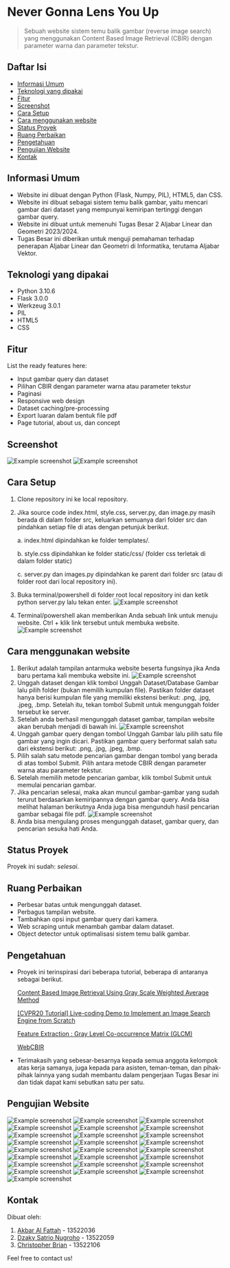 # Never Gonna Lens You Up
> Sebuah website sistem temu balik gambar (reverse image search) yang menggunakan Content Based Image Retrieval (CBIR) dengan parameter warna dan parameter tekstur.

## Daftar Isi
* [Informasi Umum](#informasi-umum)
* [Teknologi yang dipakai](#teknologi-yang-dipakai)
* [Fitur](#fitur)
* [Screenshot](#screenshot)
* [Cara Setup](#cara-setup)
* [Cara menggunakan website](#cara-enggunakan-website)
* [Status Proyek](#status-proyek)
* [Ruang Perbaikan](#ruang-perbaikan)
* [Pengetahuan](#pengetahuan)
* [Pengujian Website](#pengujian-website)
* [Kontak](#kontak)
<!-- * [License](#license) -->


## Informasi Umum
- Website ini dibuat dengan Python (Flask, Numpy, PIL), HTML5, dan CSS.
- Website ini dibuat sebagai sistem temu balik gambar, yaitu mencari gambar dari dataset yang mempunyai kemiripan tertinggi dengan gambar query.
- Website ini dibuat untuk memenuhi Tugas Besar 2 Aljabar Linear dan Geometri 2023/2024.
- Tugas Besar ini diberikan untuk menguji pemahaman terhadap penerapan Aljabar Linear dan Geometri di Informatika, terutama Aljabar Vektor.
<!-- You don't have to answer all the questions - just the ones relevant to your project. -->


## Teknologi yang dipakai
- Python 3.10.6
- Flask 3.0.0
- Werkzeug 3.0.1
- PIL 
- HTML5
- CSS

## Fitur
List the ready features here:
- Input gambar query dan dataset
- Pilihan CBIR dengan parameter warna atau parameter tekstur
- Paginasi
- Responsive web design
- Dataset caching/pre-processing
- Export luaran dalam bentuk file pdf
- Page tutorial, about us, dan concept


## Screenshot
![Example screenshot](./static/Image/tutor2.jpg)
![Example screenshot](./static/Image/tutor6.jpg)
<!-- If you have screenshots you'd like to share, include them here. -->


## Cara Setup
1. Clone repository ini ke local repository.
2. Jika source code index.html, style.css, server.py, dan image.py masih berada di dalam folder src, keluarkan semuanya dari folder src dan pindahkan setiap file di atas dengan petunjuk berikut.

    a. index.html dipindahkan ke folder templates/.
   
    b. style.css dipindahkan ke folder static/css/ (folder css terletak di dalam folder static)
   
    c. server.py dan images.py dipindahkan ke parent dari folder src (atau di folder root dari local repository ini).
3. Buka terminal/powershell di folder root local repository ini dan ketik python server.py lalu tekan enter.
![Example screenshot](./static/Image/tutor7.png)
4. Terminal/powershell akan memberikan Anda sebuah link untuk menuju website. Ctrl + klik link tersebut untuk membuka website.
![Example screenshot](./static/Image/tutor8.png)

## Cara menggunakan website
1. Berikut adalah tampilan antarmuka website beserta fungsinya jika Anda baru pertama kali membuka website ini.
![Example screenshot](./static/Image/tutor1.jpg)
2. Unggah dataset dengan klik tombol Unggah Dataset/Database Gambar lalu pilih folder (bukan memilih kumpulan file). Pastikan folder dataset hanya berisi kumpulan file yang memiliki ekstensi berikut: .png, .jpg, .jpeg, .bmp. Setelah itu, tekan tombol Submit untuk mengunggah folder tersebut ke server.
3. Setelah anda berhasil mengunggah dataset gambar, tampilan website akan berubah menjadi di bawah ini.
![Example screenshot](./static/Image/tutor3.jpg)
4. Unggah gambar query dengan tombol Unggah Gambar lalu pilih satu file gambar yang ingin dicari. Pastikan gambar query berformat salah satu dari ekstensi berikut: .png, .jpg, .jpeg, .bmp. 
5. Pilih salah satu metode pencarian gambar dengan tombol yang berada di atas tombol Submit. Pilih antara metode CBIR dengan parameter warna atau parameter tekstur.
6. Setelah memilih metode pencarian gambar, klik tombol Submit untuk memulai pencarian gambar.
7. Jika pencarian selesai, maka akan muncul gambar-gambar yang sudah terurut berdasarkan kemiripannya dengan gambar query. Anda bisa melihat halaman berikutnya Anda juga bisa mengunduh hasil pencarian gambar sebagai file pdf.
![Example screenshot](./static/Image/tutor6.jpg)
8. Anda bisa mengulang proses mengunggah dataset, gambar query, dan pencarian sesuka hati Anda.


## Status Proyek
Proyek ini sudah: _selesai_.


## Ruang Perbaikan
- Perbesar batas untuk mengunggah dataset.
- Perbagus tampilan website.
- Tambahkan opsi input gambar query dari kamera.
- Web scraping untuk menambah gambar dalam dataset.
- Object detector untuk optimalisasi sistem temu balik gambar.


## Pengetahuan
- Proyek ini terinspirasi dari beberapa tutorial, beberapa di antaranya sebagai berikut.

    [Content Based Image Retrieval Using Gray Scale Weighted Average Method](https://www.researchgate.net/figure/Image-retrieval-using-color-average-weighted-method_fig7_307707028)

    [[CVPR20 Tutorial] Live-coding Demo to Implement an Image Search Engine from Scratch](https://www.youtube.com/watch?v=M0Y9_vBmYXU&t=261s&pp=ygUbcmV2ZXJzZSBpbWFnZSBzZWFyY2ggcHl0aG9u)

    [Feature Extraction : Gray Level Co-occurrence Matrix (GLCM)](https://yunusmuhammad007.medium.com/feature-extraction-gray-level-co-occurrence-matrix-glcm-10c45b6d46a1)
  
    [WebCBIR](https://github.com/ledleledle/WebCBIR)
- Terimakasih yang sebesar-besarnya kepada semua anggota kelompok atas kerja samanya, juga kepada para asisten, teman-teman, dan pihak-pihak lainnya yang sudah membantu dalam pengerjaan Tugas Besar ini dan tidak dapat kami sebutkan satu per satu.

## Pengujian Website
![Example screenshot](./img/buwung_1.png)
![Example screenshot](./img/random_1.png)
![Example screenshot](./img/random_2.png)
![Example screenshot](./img/random_3.png)
![Example screenshot](./img/random_4.png)
![Example screenshot](./img/random_5.png)
![Example screenshot](./img/random_6.png)
![Example screenshot](./img/random_7.png)
![Example screenshot](./img/random_8.png)
![Example screenshot](./img/texture_1.png)
![Example screenshot](./img/texture_2.png)
![Example screenshot](./img/texture_3.png)
![Example screenshot](./img/texture_4.png)
![Example screenshot](./img/texture_5.png)
![Example screenshot](./img/texture_6.png)
![Example screenshot](./img/texture_7.png)
![Example screenshot](./img/texture_8.png)
![Example screenshot](./img/warna_1.png)
![Example screenshot](./img/warna_2.png)
![Example screenshot](./img/warna_3.png)
![Example screenshot](./img/warna_4.png)
![Example screenshot](./img/warna_5.png)
![Example screenshot](./img/warna_6.png)
![Example screenshot](./img/warna_7.png)
![Example screenshot](./img/warna_8.png)
## Kontak
Dibuat oleh:
1. [Akbar Al Fattah](https://github.com/DeltDev) - 13522036
2. [Dzaky Satrio Nugroho](https://github.com/Kizaaaa) - 13522059
3. [Christopher Brian](https://github.com/ChristopherBrian) - 13522106

Feel free to contact us!


<!-- Optional -->
<!-- ## License -->
<!-- This project is open source and available under the [... License](). -->

<!-- You don't have to include all sections - just the one's relevant to your project -->
